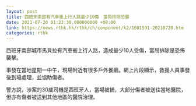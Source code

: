 ```yaml
---
layout: post
title: 西班牙南部有汽車衝上行人路最少10傷　當局排除恐襲
date: 2021-07-20 01:23:38.000000000 +08:00
link: https://news.rthk.hk/rthk/ch/component/k2/1601591-20210720.htm
categories: rthk
---
```


西班牙南部城市馬貝拉有汽車衝上行人路，造成最少10人受傷，當局排除是恐怖襲擊。

事發在當地星期一中午，現場附近有很多戶外餐廳。網上片段顯示，救援人員事發後到場處理，並協助傷者。

警方說，涉案的30歲司機是西班牙人，當場被捕，大部分傷者被送往當地醫院，但亦有傷者被送到其他地區的醫院治理。
